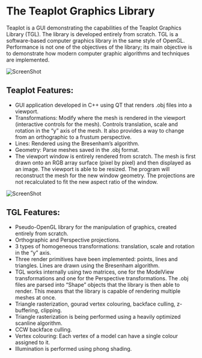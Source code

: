 # The Teaplot Graphics Library

Teaplot is a GUI demonstrating the capabilities of the Teaplot Graphics Library (TGL). The library is developed entirely from scratch. TGL is a software-based computer graphics library in the same style of OpenGL. Performance is not one of the objectives of the library; its main objective is to demonstrate how modern computer graphic algorithms and techniques are implemented.

![ScreenShot](http://www.binarycharly.com/site/wp-content/uploads/2012/10/teaplot.png)

## Teaplot Features:

- GUI application developed in C++ using QT that renders .obj files into a viewport.
- Transformations: Modify where the mesh is rendered in the viewport (interactive controls for the mesh). Controls translation, scale and rotation in the “y” axis of the mesh. It also provides a way to change from an orthographic to a frustum perspective.
- Lines: Rendered using the Bresenham’s algorithm.
- Geometry: Parse meshes saved in the .obj format.
- The viewport window is entirely rendered from scratch. The mesh is first drawn onto an RGB array surface (pixel by pixel) and then displayed as an image. The viewport is able to be resized. The program will reconstruct the mesh for the new window geometry. The projections are not recalculated to fit the new aspect ratio of the window.

![ScreenShot](http://www.binarycharly.com/site/wp-content/uploads/2012/10/monkey.gif)

## TGL Features:

- Pseudo-OpenGL library for the manipulation of graphics, created entirely from scratch.
- Orthographic and Perspective projections.
- 3 types of homogeneous transformations: translation, scale and rotation in the “y” axis.
- Three render primitives have been implemented: points, lines and triangles. Lines are drawn using the Bresenham algorithm.
- TGL works internally using two matrices, one for the ModelView transformations and one for the Perspective transformations. The .obj files are parsed into “Shape” objects that the library is then able to render. This means that the library is capable of rendering multiple meshes at once.
- Triangle rasterization, gourad vertex colouring, backface culling, z-buffering, clipping.
- Triangle rasterization is being performed using a heavily optimized scanline algorithm.
- CCW backface culling.
- Vertex colouring: Each vertex of a model can have a single colour assigned to it.
- Illumination is performed using phong shading.
